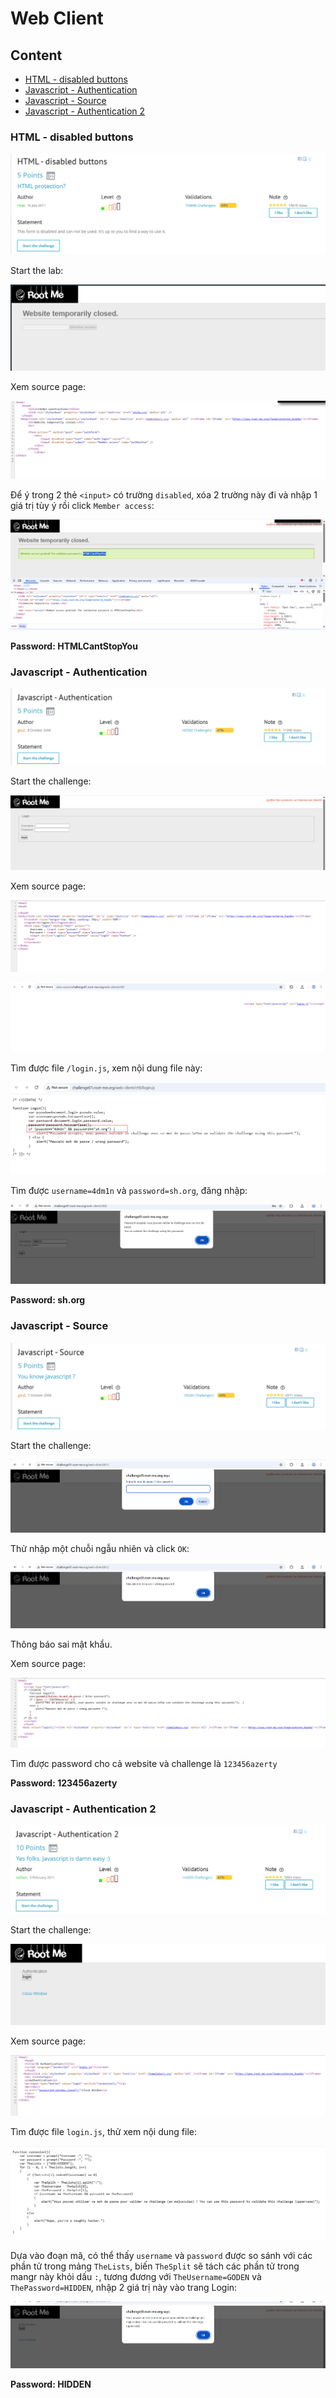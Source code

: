 # Web Client

## Content

- [HTML - disabled buttons](https://github.com/DucThinh47/Rootme-CTF/blob/main/Web-Client/Web_Client.md#html---disabled-buttons)
- [Javascript - Authentication](https://github.com/DucThinh47/Rootme-CTF/blob/main/Web-Client/Web_Client.md#javascript---authentication)
- [Javascript - Source](https://github.com/DucThinh47/Rootme-CTF/blob/main/Web-Client/Web_Client.md#javascript---source)
- [Javascript - Authentication 2](https://github.com/DucThinh47/Rootme-CTF/blob/main/Web-Client/Web_Client.md#javascript---authentication-2)

### HTML - disabled buttons

![img](https://github.com/DucThinh47/Rootme-CTF/blob/main/Web-Client/images/image.png?raw=true)

Start the lab:

![img](https://github.com/DucThinh47/Rootme-CTF/blob/main/Web-Client/images/image1.png?raw=true)

Xem source page:

![img](https://github.com/DucThinh47/Rootme-CTF/blob/main/Web-Client/images/image2.png?raw=true)

Để ý trong 2 thẻ `<input>` có trường `disabled`, xóa 2 trường này đi và nhập 1 giá trị tùy ý rồi click `Member access`:

![img](https://github.com/DucThinh47/Rootme-CTF/blob/main/Web-Client/images/image3.png?raw=true)

**Password: HTMLCantStopYou**

### Javascript - Authentication

![img](https://github.com/DucThinh47/Rootme-CTF/blob/main/Web-Client/images/image4.png?raw=true)

Start the challenge:

![img](https://github.com/DucThinh47/Rootme-CTF/blob/main/Web-Client/images/image5.png?raw=true)

Xem source page:

![img](https://github.com/DucThinh47/Rootme-CTF/blob/main/Web-Client/images/image6.png?raw=true)

![img](https://github.com/DucThinh47/Rootme-CTF/blob/main/Web-Client/images/image7.png?raw=true)

Tìm được file `/login.js`, xem nội dung file này:

![img](https://github.com/DucThinh47/Rootme-CTF/blob/main/Web-Client/images/image8.png?raw=true)

Tìm được `username=4dm1n` và `password=sh.org`, đăng nhập:

![img](https://github.com/DucThinh47/Rootme-CTF/blob/main/Web-Client/images/image9.png?raw=true)

**Password: sh.org**

### Javascript - Source

![img](https://github.com/DucThinh47/Rootme-CTF/blob/main/Web-Client/images/image10.png?raw=true)

Start the challenge:

![img](https://github.com/DucThinh47/Rootme-CTF/blob/main/Web-Client/images/image11.png?raw=true)

Thử nhập một chuỗi ngẫu nhiên và click `OK`:

![img](https://github.com/DucThinh47/Rootme-CTF/blob/main/Web-Client/images/image12.png?raw=true)

Thông báo sai mật khẩu. 

Xem source page:

![img](https://github.com/DucThinh47/Rootme-CTF/blob/main/Web-Client/images/image13.png?raw=true)

Tìm được password cho cả website và challenge là `123456azerty`

**Password: 123456azerty**

### Javascript - Authentication 2

![img](https://github.com/DucThinh47/Rootme-CTF/blob/main/Web-Client/images/image14.png?raw=true)

Start the challenge:

![img](https://github.com/DucThinh47/Rootme-CTF/blob/main/Web-Client/images/image15.png?raw=true)

Xem source page:

![img](https://github.com/DucThinh47/Rootme-CTF/blob/main/Web-Client/images/image16.png?raw=true)

Tìm được file `login.js`, thử xem nội dung file:

![img](https://github.com/DucThinh47/Rootme-CTF/blob/main/Web-Client/images/image17.png?raw=true)

Dựa vào đoạn mã, có thể thấy `username` và `password` được so sánh với các phần tử trong mảng `TheLists`, biến `TheSplit` sẽ tách các phần tử trong mangr này khỏi dấu `:`, tương đương với `TheUsername=GODEN` và `ThePassword=HIDDEN`, nhập 2 giá trị này vào trang Login:

![img](https://github.com/DucThinh47/Rootme-CTF/blob/main/Web-Client/images/image18.png?raw=true)

**Password: HIDDEN**















